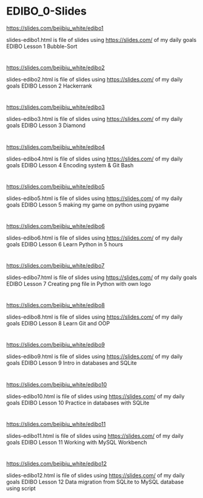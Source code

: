# EDIBO_0-Slides

https://slides.com/bejibiu_white/edibo1

slides-edibo1.html is file of slides using https://slides.com/ of my daily goals EDIBO Lesson 1 Bubble-Sort
#
https://slides.com/bejibiu_white/edibo2

slides-edibo2.html is file of slides using https://slides.com/ of my daily goals EDIBO Lesson 2 Hackerrank
#
https://slides.com/bejibiu_white/edibo3

slides-edibo3.html is file of slides using https://slides.com/ of my daily goals EDIBO Lesson 3 Diamond
#
https://slides.com/bejibiu_white/edibo4

slides-edibo4.html is file of slides using https://slides.com/ of my daily goals EDIBO Lesson 4 Encoding system & Git Bash
#
https://slides.com/bejibiu_white/edibo5

slides-edibo5.html is file of slides using https://slides.com/ of my daily goals EDIBO Lesson 5 making my game on python using pygame
#
https://slides.com/bejibiu_white/edibo6

slides-edibo6.html is file of slides using https://slides.com/ of my daily goals EDIBO Lesson 6 Learn Python in 5 hours
#
https://slides.com/bejibiu_white/edibo7

slides-edibo7.html is file of slides using https://slides.com/ of my daily goals EDIBO Lesson 7 Creating png file in Python with own logo
#
https://slides.com/bejibiu_white/edibo8

slides-edibo8.html is file of slides using https://slides.com/ of my daily goals EDIBO Lesson 8 Learn Git and OOP
#
https://slides.com/bejibiu_white/edibo9

slides-edibo9.html is file of slides using https://slides.com/ of my daily goals EDIBO Lesson 9 Intro in databases and SQLite
#
https://slides.com/bejibiu_white/edibo10

slides-edibo10.html is file of slides using https://slides.com/ of my daily goals EDIBO Lesson 10 Practice in databases with SQLite
#
https://slides.com/bejibiu_white/edibo11

slides-edibo11.html is file of slides using https://slides.com/ of my daily goals EDIBO Lesson 11 Working with MySQL Workbench
#
https://slides.com/bejibiu_white/edibo12

slides-edibo12.html is file of slides using https://slides.com/ of my daily goals EDIBO Lesson 12 Data migration from SQLite to MySQL database using script
